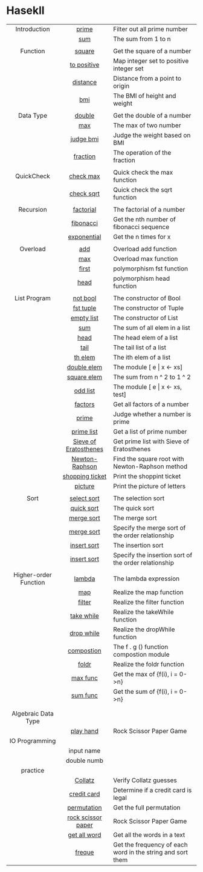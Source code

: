 # Hasekll

||||
|:-------------------:|:---:|:---|
|Introduction         |[prime](./src/72-prime.hs)                          |Filter out all prime number|
|                     |[sum](./src/73-sum.hs)                              |The sum from 1 to n|
||
|Function             |[square](./src/74-square.hs)                        |Get the square of a number|
|                     |[to positive](./src/75-to-positive.hs)              |Map integer set to positive integer set|
|                     |[distance](./src/76-distance.hs)                    |Distance from a point to origin|
|                     |[bmi](./src/77-bmi.hs)                              |The BMI of height and weight|
||
|Data Type            |[double](./src/78-double.hs)                        |Get the double of a number|
|                     |[max](./src/79-max.hs)                              |The max of two number|
|                     |[judge bmi](./src/80-judge-bmi.hs)                  |Judge the weight based on BMI|
|                     |[fraction](./src/81-fraction.hs)                    |The operation of the fraction|
||
|QuickCheck           |[check max](./src/82-max-check.hs)                  |Quick check the max function|
|                     |[check sqrt](./src/83-sqrt-check.hs)                |Quick check the sqrt function|
||
|Recursion            |[factorial](./src/84-factorial.hs)                  |The factorial of a number|
|                     |[fibonacci](./src/85-fibonacci.hs)                  |Get the nth number of fibonacci sequence|
|                     |[exponential](./src/86-exponential.hs)              |Get the n times for x|
||
|Overload             |[add](./src/87-add.hs)                              |Overload add function|
|                     |[max](./src/88-max.hs)                              |Overload max function|
|                     |[first](./src/89-fst.hs)                            |polymorphism fst function|
|                     |[head](./src/90-head.hs)                            |polymorphism head function|
||
|List Program         |[not bool](./src/91-not-bool.hs)                    |The constructor of Bool|
|                     |[fst tuple](./src/92-fst-tuple.hs)                  |The constructor of Tuple|
|                     |[empty list](./src/93-empty-list.hs)                |The constructor of List|
|                     |[sum](./src/94-sum.hs)                              |The sum of all elem in a list|
|                     |[head](./src/95-head.hs)                            |The head elem of a list|
|                     |[tail](./src/96-tail.hs)                            |The tail list of a list|
|                     |[th elem](./src/97-th-elem.hs)                      |The ith elem of a list|
|                     |[double elem](./src/98-double-elem.hs)              |The module [ e \| x <- xs]|
|                     |[square elem](./src/99-square-sum.hs)               |The sum from n ^ 2 to 1 ^ 2|
|                     |[odd list](./src/100-odd-list.hs)                   |The module [ e \| x <- xs, test]|
|                     |[factors](./src/101-factors.hs)                     |Get all factors of a number|
|                     |[prime](./src/102-prime.hs)                         |Judge whether a number is prime|
|                     |[prime list](./src/103-prime-list.hs)               |Get a list of prime number|
|                     |[Sieve of Eratosthenes](./src/72-prime.hs)          |Get prime list with Sieve of Eratosthenes|
|                     |[Newton-Raphson](./src/104-Newton-Raphson.hs)       |Find the square root with Newton-Raphson method|
|                     |[shopping ticket](./src/105-shopping-ticket.hs)     |Print the shoppint ticket|
|                     |[picture](./src/106-picture.hs)                     |Print the picture of letters|
||
|Sort                 |[select sort](./src/46-select-sort.hs)              |The selection sort|
|                     |[quick sort](./src/45-quick-sort.hs)                |The quick sort|
|                     |[merge sort](./src/56-merge-sort.hs)                |The merge sort|
|                     |[merge sort](./src/62-merge-sort.hs)                |Specify the merge sort of the order relationship|
|                     |[insert sort](./src/63-insert-sort.hs)              |The insertion sort|
|                     |[insert sort](./src/64-insert-sort.hs)              |Specify the insertion sort of the order relationship|
||
|Higher-order Function|[lambda](./src/49-lambda.hs)                        |The lambda expression|
|                     |[map](./src/50-map.hs)                              |Realize the map function|
|                     |[filter](./src/51-filter.hs)                        |Realize the filter function|
|                     |[take while](./src/52-take-while.hs)                |Realize the takeWhile function|
|                     |[drop while](./src/53-drop-while.hs)                |Realize the dropWhile function|
|                     |[compostion](./src/54-func-compost.hs)              |The f . g () function compostion module|
|                     |[foldr](./src/55-foldr.hs)                          |Realize the foldr function|
|                     |[max func](./src/65-max-func.hs)                    |Get the max of {f(i), i = 0->n}|
|                     |[sum func](./src/66-sum-func.hs)                    |Get the sum of {f(i), i = 0->n}|
||
||
|Algebraic Data Type  |
|                     |[play hand](./src/61-paly-many-hands.hs)            |Rock Scissor Paper Game|
|IO Programming       |
|                     |input name||
|                     |double numb|
|practice             |
|                     |[Collatz](./src/67-Collatz.hs)                      |Verify Collatz guesses|
|                     |[credit card](./src/68-credit-card.hs)              |Determine if a credit card is legal|
|                     |[permutation](./src/69-permute.hs)                  |Get the full permutation|
|                     |[rock scissor paper](./src/70-rock-scissor-paper.hs)|Rock Scissor Paper Game|
|                     |[get all word](./src/71-get-all-word.hs)            |Get all the words in a text|
|                     |[freque](./src/60-freque.hs)                        |Get the frequency of each word in the string and sort them|
